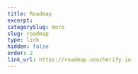 ```yaml
---
title: Roadmap
excerpt: 
categorySlug: more
slug: roadmap
type: link
hidden: false
order: 2
link_url: https://roadmap.voucherify.io
---
```

